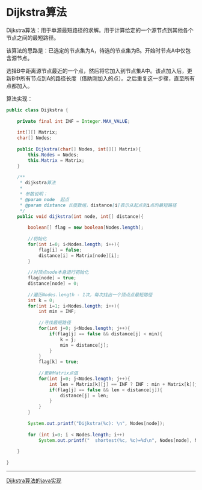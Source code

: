 # Dijkstra算法

Dijkstra算法：用于单源最短路径的求解。用于计算给定的一个源节点到其他各个节点之间的最短路径。

该算法的思路是：已选定的节点集为A，待选的节点集为B。开始时节点A中仅包含源节点。

选择B中距离源节点最近的一个点，然后将它加入到节点集A中。该点加入后，更新B中所有节点到A的路径长度（借助刚加入的点）。之后重复这一步骤，直至所有点都加入。

算法实现：

```Java
public class Dijkstra {
	
	private final int INF = Integer.MAX_VALUE;
	
	int[][] Matrix;
	char[] Nodes;
	
	public Dijkstra(char[] Nodes, int[][] Matrix){
		this.Nodes = Nodes;
		this.Matrix = Matrix;
	}
	
	/**
	 * dijkstra算法
	 * 
	 * 参数说明：
	 * @param node  起点
	 * @param distance 长度数组，distance[i]表示从起点到i点的最短路径
	 */
	public void dijkstra(int node, int[] distance){
		
		boolean[] flag = new boolean[Nodes.length];
		
		//初始化
		for(int i=0; i<Nodes.length; i++){
			flag[i] = false;
			distance[i] = Matrix[node][i];
		}
		
		//对顶点node本身进行初始化
		flag[node] = true;
		distance[node] = 0;
		
		//遍历Nodes.length - 1次，每次找出一个顶点点最短路径
		int k = 0;
		for(int i=1; i<Nodes.length; i++){
			int min = INF;
			
			//寻找最短路径
			for(int j=0; j<Nodes.length; j++){
				if(flag[j] == false && distance[j] < min){
					k = j;
					min = distance[j];
				}
			}
			flag[k] = true;
			
			//更新Matrix点值
			for(int j=0; j<Nodes.length; j++){
				int len = Matrix[k][j] == INF ? INF : min + Matrix[k][j];
				if(flag[j] == false && len < distance[j]){
					distance[j] = len;
				}
			}
		}
		
		System.out.printf("Dijkstra(%c): \n", Nodes[node]);
		
		for (int i=0; i < Nodes.length; i++) 
            System.out.printf("  shortest(%c, %c)=%d\n", Nodes[node], Nodes[i], distance[i]);
		
	}
	
}
```

---
[Dijkstra算法的java实现](https://blog.csdn.net/sinat_22013331/article/details/50999446)